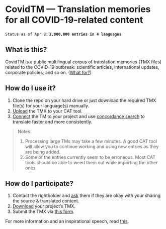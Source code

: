 # CovidTM — Translation memories for all COVID-19-related content

`Status as of Apr 8:` **`2,800,000 entries in 4 languages`**

## What is this?

CovidTM is a public multilingual corpus of translation memories (TMX files) related to the COVID-19 outbreak: scientific articles, international updates, corporate policies, and so on. ([What for?](https://www.smartcat.ai/blog/covidtm/))

## How do I use it?

1. Clone the repo on your hard drive or just download the required TMX file(s) for your language(s) manually.
2. [Upload](https://gyazo.com/94bca1f9b2d19044c8f89efc4320345d) the TMX to your CAT tool. 
3. [Connect](https://gyazo.com/0568a3dd57ffc2a77c40f110d9e57c50) the TM to your project and use [concordance search](https://gyazo.com/5e13fd014b57948565e4f362717e2b54) to translate faster and more consistently.

>Notes:
>1. Processing large TMs may take a few minutes. A good CAT tool will allow you to continue working and using new entries as they are being added.
>2. Some of the entries currently seem to be erroneous. Most CAT tools should be able to weed them out while importing the other ones.

## How do I participate?

1. Contact the rightholder and [ask](https://www.smartcat.ai/blog/covidtm/#inquiry) them if they are okay with your sharing the source & translated content.
2. [Download](https://gyazo.com/a177f7fe2963f2e234a0c78bfcb4dbe3) your project’s TMX.
3. Submit the TMX via [this form](https://bit.ly/covidtm-submit).

For more information and an inspirational speech, read [this](https://www.smartcat.ai/blog/covidtm).
